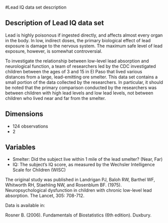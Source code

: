 #Lead IQ data set description

## **Description of Lead IQ data set**
  
Lead is highly poisonous if ingested directly, and affects almost every organ in the body. In low, indirect doses, the primary biological effect of lead exposure is damage to the nervous system. The maximum safe level of lead exposure, however, is somewhat controversial.

To investigate the relationship between low-level lead absorption and neurological function, a team of researchers led by the CDC investigated children between the ages of 3 and 15 in El Paso that lived various distances from a large, lead-emitting ore smelter. This data set contains a small portion of the data collected by the researchers. In particular, it should be noted that the primary comparison conducted by the researchers was between children with high lead levels and low lead levels, not between children who lived near and far from the smelter.

## **Dimensions**

- 124 observations
- 2 

## **Variables**

- Smelter: Did the subject live within 1 mile of the lead smelter? (Near, Far)
- IQ: The subject’s IQ score, as measured by the Wechsler Intelligence Scale for Children (WISC)
 

The original study was published in Landrigan PJ, Baloh RW, Barthel WF, Whitworth RH, Staehling NW, and Rosenblum BF. (1975). Neuropsychological dysfunction in children with chronic low-level lead absorption. The Lancet, 305: 708-712.

 

Data is available in:

Rosner B. (2006). Fundamentals of Biostatistics (6th edition). Duxbury.